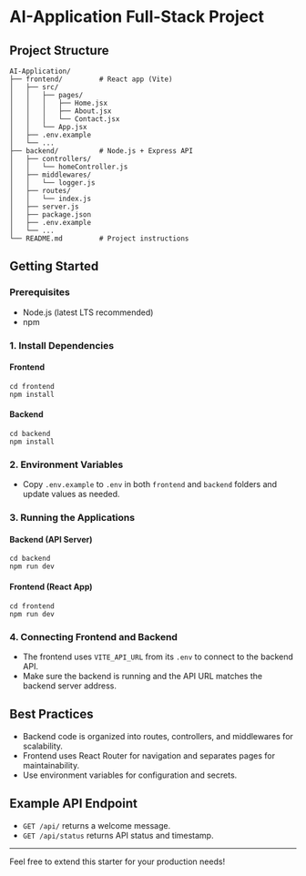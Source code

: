 # AI-Application Full-Stack Project

## Project Structure

```
AI-Application/
├── frontend/         # React app (Vite)
│   ├── src/
│   │   ├── pages/
│   │   │   ├── Home.jsx
│   │   │   ├── About.jsx
│   │   │   └── Contact.jsx
│   │   └── App.jsx
│   ├── .env.example
│   └── ...
├── backend/          # Node.js + Express API
│   ├── controllers/
│   │   └── homeController.js
│   ├── middlewares/
│   │   └── logger.js
│   ├── routes/
│   │   └── index.js
│   ├── server.js
│   ├── package.json
│   ├── .env.example
│   └── ...
└── README.md         # Project instructions
```

## Getting Started

### Prerequisites

- Node.js (latest LTS recommended)
- npm

### 1. Install Dependencies

#### Frontend

```
cd frontend
npm install
```

#### Backend

```
cd backend
npm install
```

### 2. Environment Variables

- Copy `.env.example` to `.env` in both `frontend` and `backend` folders and update values as needed.

### 3. Running the Applications

#### Backend (API Server)

```
cd backend
npm run dev
```

#### Frontend (React App)

```
cd frontend
npm run dev
```

### 4. Connecting Frontend and Backend

- The frontend uses `VITE_API_URL` from its `.env` to connect to the backend API.
- Make sure the backend is running and the API URL matches the backend server address.

## Best Practices

- Backend code is organized into routes, controllers, and middlewares for scalability.
- Frontend uses React Router for navigation and separates pages for maintainability.
- Use environment variables for configuration and secrets.

## Example API Endpoint

- `GET /api/` returns a welcome message.
- `GET /api/status` returns API status and timestamp.

---

Feel free to extend this starter for your production needs!

